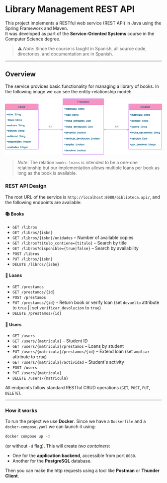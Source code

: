 # Library Management REST API

This project implements a RESTful web service (REST API) in Java using the Spring Framework and Maven.  
It was developed as part of the **Service-Oriented Systems** course in the Computer Science degree.

> ⚠️ *Note*: Since the course is taught in Spanish, all source code, directories, and documentation are in Spanish.

---

## Overview

The service provides basic functionality for managing a library of books. In the following image we can see the entity-relationship model:

![Entity-Relationship Model](images/er-model.png)

> *Note*: The relation ``books-loans`` is intended to be a one-one relationship but our implementation allows multiple loans per book as long as the book is available.

### REST API Design

The root URL of the service is `http://localhost:8080/biblioteca.api/`, and the following endpoints are available:

#### 📚 Books

- `GET /libros`
- `GET /libros/{isbn}`
- `GET /libros/{isbn}/unidades` – Number of available copies
- `GET /libros?titulo_contiene={titulo}` – Search by title
- `GET /libros?disponible={true|false}` – Search by availability
- `POST /libros`
- `PUT /libros/{isbn}`
- `DELETE /libros/{isbn}`

#### 📄 Loans

- `GET /prestamos`
- `GET /prestamos/{id}`
- `POST /prestamos`
- `PUT /prestamos/{id}` - Return book or verify loan (set ``devuelto`` attribute to ``true`` || set `verificar_devolucion` to ``true``)
- `DELETE /prestamos/{id}`

#### 👤 Users

- `GET /users`
- `GET /users/{matricula}` – Student ID
- `GET /users/{matricula}/prestamos` – Loans by student
- `PUT /users/{matricula}/prestamos/{id}` – Extend loan (set ``ampliar`` attribute to ``true``)
- `GET /users/{matricula}/actividad` – Student's activity
- `POST /users`
- `PUT /users/{matricula}`
- `DELETE /users/{matricula}`

All endpoints follow standard RESTful CRUD operations (`GET`, `POST`, `PUT`, `DELETE`).

---

### How it works

To run the project we use **Docker**. Since we have a ``Dockerfile`` and a `docker-compose.yaml` we can launch it using:

```bash
docker compose up -d
```

(or without `-d` flag). This will create *two containers*:

- One for the **application backend**, accessible from port `8080`.
- Another for the **PostgreSQL** database.

Then you can make the http requests using a tool like **Postman** or **Thunder Client**.

